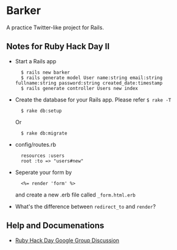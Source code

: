 Barker
======

A practice Twitter-like project for Rails.


Notes for Ruby Hack Day II
--------------------------

* Start a Rails app

        $ rails new barker
        $ rails generate model User name:string email:string fullname:string password:string created_date:timestamp
        $ rails generate controller Users new index


* Create the database for your Rails app. Please refer `$ rake -T`

        $ rake db:setup

  Or

        $ rake db:migrate


* config/routes.rb

        resources :users
        root :to => "users#new"

* Seperate your form by

        <%= render 'form' %>

  and create a new .erb file called `_form.html.erb`


* What's the difference between `redirect_to` and `render`? 



Help and Documenations
----------------------

* [Ruby Hack Day Google Group Discussion](http://groups.google.com/group/ruby-hack-day)



